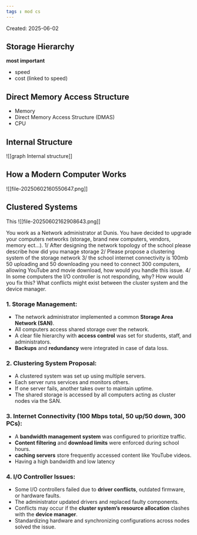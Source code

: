 ```yaml
---
tags : mod cs
---
```

Created: 2025-06-02

## Storage Hierarchy
**most important** 
- speed
- cost (linked to speed)

## Direct Memory Access Structure
- Memory
- Direct Memory Access Structure (DMAS)
- CPU

## Internal Structure
![[graph Internal structure]]

## How a Modern Computer Works
![[file-20250602160550647.png]]

## Clustered Systems
This
![[file-20250602162908643.png]]

You work as a Network administrator at Dunis. You have decided to upgrade your computers networks (storage, brand new computers, vendors, memory ect...).
1/ After designing the network topology of the school please describe how did you manage storage
2/ Please propose a clustering system of the storage network
3/ the school internet connectivity is 100mb 50 uploading and 50 downloading you need to connect 300 computers, allowing YouTube and movie download, how would you handle this issue.
4/ In some computers the I/O controller is not responding, why? How would you fix this? What conflicts might exist between the cluster system and the device manager.

### 1. Storage Management:
- The network administrator implemented a common **Storage Area Network (SAN)**.
- All computers access shared storage over the network.
- A clear file hierarchy with **access control** was set for students, staff, and administrators.
- **Backups** and **redundancy** were integrated in case of data loss.

### 2. Clustering System Proposal:
- A clustered system was set up using multiple servers.
- Each server runs services and monitors others.
- If one server fails, another takes over to maintain uptime.
- The shared storage is accessed by all computers acting as cluster nodes via the SAN.

### 3. Internet Connectivity (100 Mbps total, 50 up/50 down, 300 PCs):

- A **bandwidth management system** was configured to prioritize traffic.
- **Content filtering** and **download limits** were enforced during school hours.
- **caching servers** store frequently accessed content like YouTube videos.
- Having a high bandwidth and low latency

### 4. I/O Controller Issues:

- Some I/O controllers failed due to **driver conflicts**, outdated firmware, or hardware faults.
- The administrator updated drivers and replaced faulty components.
- Conflicts may occur if the **cluster system’s resource allocation** clashes with the **device manager**.
- Standardizing hardware and synchronizing configurations across nodes solved the issue.